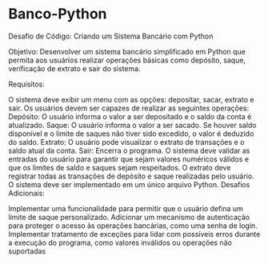# Banco-Python
Desafio de Código: Criando um Sistema Bancário com Python

Objetivo:
Desenvolver um sistema bancário simplificado em Python que permita aos usuários realizar operações básicas como depósito, saque, verificação de extrato e sair do sistema.

Requisitos:

O sistema deve exibir um menu com as opções: depositar, sacar, extrato e sair.
Os usuários devem ser capazes de realizar as seguintes operações:
Depósito: O usuário informa o valor a ser depositado e o saldo da conta é atualizado.
Saque: O usuário informa o valor a ser sacado. Se houver saldo disponível e o limite de saques não tiver sido excedido, o valor é deduzido do saldo.
Extrato: O usuário pode visualizar o extrato de transações e o saldo atual da conta.
Sair: Encerra o programa.
O sistema deve validar as entradas do usuário para garantir que sejam valores numéricos válidos e que os limites de saldo e saques sejam respeitados.
O extrato deve registrar todas as transações de depósito e saque realizadas pelo usuário.
O sistema deve ser implementado em um único arquivo Python.
Desafios Adicionais:

Implementar uma funcionalidade para permitir que o usuário defina um limite de saque personalizado.
Adicionar um mecanismo de autenticação para proteger o acesso às operações bancárias, como uma senha de login.
Implementar tratamento de exceções para lidar com possíveis erros durante a execução do programa, como valores inválidos ou operações não suportadas
